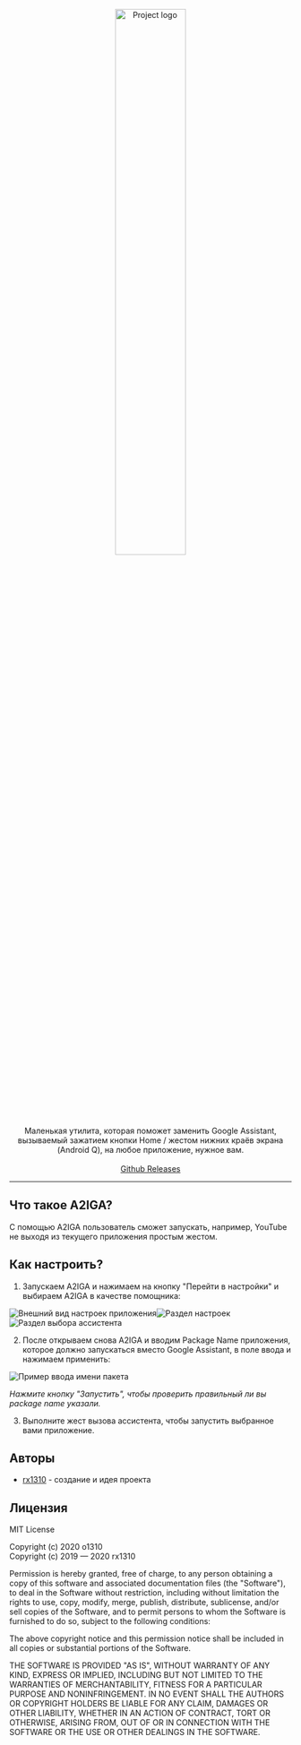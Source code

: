 <p align="center">
  <a href="https://o1310.github.io">
    <img src="https://raw.githubusercontent.com/rx1310/a2iga/master/app-logo.png" alt="Project logo" width="50%">
  </a>
</p>
<br>
<p align="center">Маленькая утилита, которая поможет заменить Google Assistant, вызываемый зажатием кнопки Home / жестом нижних краёв экрана (Android Q), на любое приложение, нужное вам.
  <br><br>
  <a href="https://github.com/rx1310/a2iga/releases">Github Releases</a>
</p>

---

## Что такое A2IGA?
С помощью A2IGA пользователь сможет запускать, например, YouTube не выходя из текущего приложения простым жестом.

## Как настроить?
1. Запускаем A2IGA и нажимаем на кнопку "Перейти в настройки" и выбираем A2IGA в качестве помощника:

![Внешний вид настроек приложения](docs/scr_setting_a2iga_1.jpg)![Раздел настроек](docs/scr_setting_a2iga_2.jpg)![Раздел выбора ассистента](docs/scr_setting_a2iga_3.jpg)

2. После открываем снова A2IGA и вводим Package Name приложения, которое должно запускаться вместо Google Assistant, в поле ввода и нажимаем применить:

![Пример ввода имени пакета](docs/scr_input_package_name.jpg)

_Нажмите кнопку "Запустить", чтобы проверить правильный ли вы package name указали._

3. Выполните жест вызова ассистента, чтобы запустить выбранное вами приложение.

## Авторы
* [rx1310](https://github.com/rx1310) - создание и идея проекта 

## Лицензия 
MIT License

Copyright (c) 2020 o1310<br>
Copyright (c) 2019 — 2020 rx1310

Permission is hereby granted, free of charge, to any person obtaining a copy
of this software and associated documentation files (the "Software"), to deal
in the Software without restriction, including without limitation the rights
to use, copy, modify, merge, publish, distribute, sublicense, and/or sell
copies of the Software, and to permit persons to whom the Software is
furnished to do so, subject to the following conditions:

The above copyright notice and this permission notice shall be included in all
copies or substantial portions of the Software.

THE SOFTWARE IS PROVIDED "AS IS", WITHOUT WARRANTY OF ANY KIND, EXPRESS OR
IMPLIED, INCLUDING BUT NOT LIMITED TO THE WARRANTIES OF MERCHANTABILITY,
FITNESS FOR A PARTICULAR PURPOSE AND NONINFRINGEMENT. IN NO EVENT SHALL THE
AUTHORS OR COPYRIGHT HOLDERS BE LIABLE FOR ANY CLAIM, DAMAGES OR OTHER
LIABILITY, WHETHER IN AN ACTION OF CONTRACT, TORT OR OTHERWISE, ARISING FROM,
OUT OF OR IN CONNECTION WITH THE SOFTWARE OR THE USE OR OTHER DEALINGS IN THE
SOFTWARE.
```
